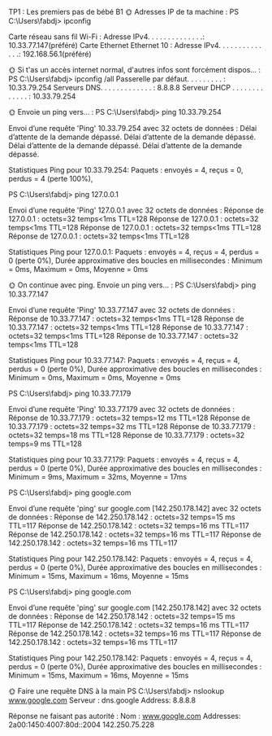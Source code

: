 TP1 : Les premiers pas de bébé B1
🌞 Adresses IP de ta machine :
PS C:\Users\fabdj> ipconfig

Carte réseau sans fil Wi-Fi : Adresse IPv4. . . . . . . . . . . . . .: 10.33.77.147(préféré) Carte Ethernet Ethernet 10 : Adresse IPv4. . . . . . . . . . . . . .: 192.168.56.1(préféré)

🌞 Si t'as un accès internet normal, d'autres infos sont forcément dispos... :
PS C:\Users\fabdj> ipconfig /all Passerelle par défaut. . . . . . . . . : 10.33.79.254 Serveurs DNS. . . . . . . . . . . . . : 8.8.8.8 Serveur DHCP . . . . . . . . . . . . . : 10.33.79.254

🌞 Envoie un ping vers... :
PS C:\Users\fabdj> ping 10.33.79.254

Envoi d’une requête 'Ping' 10.33.79.254 avec 32 octets de données : Délai d’attente de la demande dépassé. Délai d’attente de la demande dépassé. Délai d’attente de la demande dépassé. Délai d’attente de la demande dépassé.

Statistiques Ping pour 10.33.79.254: Paquets : envoyés = 4, reçus = 0, perdus = 4 (perte 100%),

PS C:\Users\fabdj> ping 127.0.0.1

Envoi d’une requête 'Ping' 127.0.0.1 avec 32 octets de données : Réponse de 127.0.0.1 : octets=32 temps<1ms TTL=128 Réponse de 127.0.0.1 : octets=32 temps<1ms TTL=128 Réponse de 127.0.0.1 : octets=32 temps<1ms TTL=128 Réponse de 127.0.0.1 : octets=32 temps<1ms TTL=128

Statistiques Ping pour 127.0.0.1: Paquets : envoyés = 4, reçus = 4, perdus = 0 (perte 0%), Durée approximative des boucles en millisecondes : Minimum = 0ms, Maximum = 0ms, Moyenne = 0ms

🌞 On continue avec ping. Envoie un ping vers... :
PS C:\Users\fabdj> ping 10.33.77.147

Envoi d’une requête 'Ping' 10.33.77.147 avec 32 octets de données : Réponse de 10.33.77.147 : octets=32 temps<1ms TTL=128 Réponse de 10.33.77.147 : octets=32 temps<1ms TTL=128 Réponse de 10.33.77.147 : octets=32 temps<1ms TTL=128 Réponse de 10.33.77.147 : octets=32 temps<1ms TTL=128

Statistiques Ping pour 10.33.77.147: Paquets : envoyés = 4, reçus = 4, perdus = 0 (perte 0%), Durée approximative des boucles en millisecondes : Minimum = 0ms, Maximum = 0ms, Moyenne = 0ms

PS C:\Users\fabdj> ping 10.33.77.179

Envoi d’une requête 'Ping' 10.33.77.179 avec 32 octets de données : Réponse de 10.33.77.179 : octets=32 temps=12 ms TTL=128 Réponse de 10.33.77.179 : octets=32 temps=32 ms TTL=128 Réponse de 10.33.77.179 : octets=32 temps=18 ms TTL=128 Réponse de 10.33.77.179 : octets=32 temps=9 ms TTL=128

Statistiques ping pour 10.33.77.179: Paquets : envoyés = 4, reçus = 4, perdus = 0 (perte 0%), Durée approximative des boucles en millisecondes : Minimum = 9ms, Maximum = 32ms, Moyenne = 17ms

PS C:\Users\fabdj> ping google.com

Envoi d’une requête 'ping' sur google.com [142.250.178.142] avec 32 octets de données : Réponse de 142.250.178.142 : octets=32 temps=15 ms TTL=117 Réponse de 142.250.178.142 : octets=32 temps=16 ms TTL=117 Réponse de 142.250.178.142 : octets=32 temps=16 ms TTL=117 Réponse de 142.250.178.142 : octets=32 temps=16 ms TTL=117

Statistiques Ping pour 142.250.178.142: Paquets : envoyés = 4, reçus = 4, perdus = 0 (perte 0%), Durée approximative des boucles en millisecondes : Minimum = 15ms, Maximum = 16ms, Moyenne = 15ms

PS C:\Users\fabdj> ping google.com

Envoi d’une requête 'ping' sur google.com [142.250.178.142] avec 32 octets de données : Réponse de 142.250.178.142 : octets=32 temps=15 ms TTL=117 Réponse de 142.250.178.142 : octets=32 temps=16 ms TTL=117 Réponse de 142.250.178.142 : octets=32 temps=16 ms TTL=117 Réponse de 142.250.178.142 : octets=32 temps=16 ms TTL=117

Statistiques Ping pour 142.250.178.142: Paquets : envoyés = 4, reçus = 4, perdus = 0 (perte 0%), Durée approximative des boucles en millisecondes : Minimum = 15ms, Maximum = 16ms, Moyenne = 15ms

🌞 Faire une requête DNS à la main
PS C:\Users\fabdj> nslookup www.google.com Serveur : dns.google Address: 8.8.8.8

Réponse ne faisant pas autorité : Nom : www.google.com Addresses: 2a00:1450:4007:80d::2004 142.250.75.228
